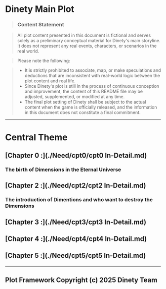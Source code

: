 # Dinety Main Plot
> ### **Content Statement**
 
> All plot content presented in this document is fictional and serves solely as a preliminary conceptual material for Dinety's main storyline. It does not represent any real events, characters, or scenarios in the real world.
 
> Please note the following:
 
> - It is strictly prohibited to associate, map, or make speculations and deductions that are inconsistent with real-world logic between the plot content and real life.
> - Since Dinety's plot is still in the process of continuous conception and improvement, the content of this README file may be adjusted, supplemented, or modified at any time.
> - The final plot setting of Dinety shall be subject to the actual content when the game is officially released, and the information in this document does not constitute a final commitment.
---
# Central Theme
## [Chapter 0 :](./Need/cpt0/cpt0 In-Detail.md)
### The birth of Dimensions in the Eternal Universe


## [Chapter 2 :](./Need/cpt2/cpt2 In-Detail.md)
### The introduction of Dimentions and who want to destroy the Dimensions

## [Chapter 3 :](./Need/cpt3/cpt3 In-Detail.md)
### 

## [Chapter 4 :](./Need/cpt4/cpt4 In-Detail.md)
### 

## [Chapter 5 :](./Need/cpt5/cpt5 In-Detail.md)
###
---
## Plot Framework Copyright (c) 2025 Dinety Team
